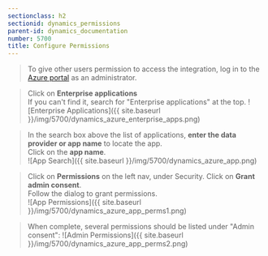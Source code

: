 ```yaml
---
sectionclass: h2
sectionid: dynamics_permissions
parent-id: dynamics_documentation
number: 5700
title: Configure Permissions
---
```

> To give other users permission to access the integration, log in to the [Azure portal](https://portal.azure.com/) as an administrator.

> Click on **Enterprise applications**    
> If you can't find it, search for "Enterprise applications" at the top.
![Enterprise Applications]({{ site.baseurl }}/img/5700/dynamics_azure_enterprise_apps.png)

> In the search box above the list of applications, **enter the data provider or app name** to locate the app.    
> Click on the **app name**.    
![App Search]({{ site.baseurl }}/img/5700/dynamics_azure_app.png)

> Click on **Permissions** on the left nav, under Security.
> Click on **Grant admin consent**.    
> Follow the dialog to grant permissions.    
![App Permissions]({{ site.baseurl }}/img/5700/dynamics_azure_app_perms1.png)

> When complete, several permissions should be listed under "Admin consent":
![Admin Permissions]({{ site.baseurl }}/img/5700/dynamics_azure_app_perms2.png)
